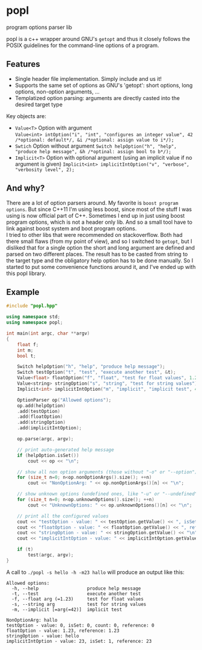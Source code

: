 # popl

program options parser lib

popl is a c++ wrapper around GNU's `getopt` and thus it closely follows the POSIX guidelines for the command-line options of a program.

## Features
* Single header file implementation. Simply include and us it!
* Supports the same set of options as GNU's 'getopt': short options, long options, non-option arguments, ...
* Templatized option parsing: arguments are directly casted into the desired target type

Key objects are:
* `Value<T>` Option with argument  
  `Value<int> intOption("i", "int", "configures an integer value", 42 /*optional: default*/, &i /*optional: assign value to i*/);`
* `Swtich` Option without argument
  `Switch helpOption("h", "help", "produce help message", &h /*optinal: assign bool to b*/);`
* `Implicit<T>` Option with optional argument (using an implicit value if no argument is given)
  `Implicit<int> implicitIntOption("v", "verbose", "verbosity level", 2);`

## And why?
There are a lot of option parsers around. My favorite is `boost program options`. But since C++11 I'm using less boost, since most of the stuff I was using is now official part of C++. Sometimes I end up in just using boost program options, which is not a header only lib. And so a small tool have to link against boost system and boot program options.  
I tried to other libs that were recommended on stackoverflow. Both had there small flaws (from my point of view), and so I switched to `getopt`, but I disliked that for a single option the short and long argument are defined and parsed on two different places. The result has to be casted from string to the target type and the obligatory help option has to be done manually.
So I started to put some convenience functions around it, and I've ended up with this popl library.

## Example
```C++
#include "popl.hpp"

using namespace std;
using namespace popl;

int main(int argc, char **argv)
{
	float f;
	int m;
	bool t;

	Switch helpOption("h", "help", "produce help message");
	Switch testOption("t", "test", "execute another test", &t);
	Value<float> floatOption("f", "float", "test for float values", 1.23, &f);
	Value<string> stringOption("s", "string", "test for string values");
	Implicit<int> implicitIntOption("m", "implicit", "implicit test", 42, &m);

	OptionParser op("Allowed options");
	op.add(helpOption)
	.add(testOption)
	.add(floatOption)
	.add(stringOption)
	.add(implicitIntOption);

	op.parse(argc, argv);

	// print auto-generated help message
	if (helpOption.isSet())
		cout << op << "\n";

	// show all non option arguments (those without "-o" or "--option")
	for (size_t n=0; n<op.nonOptionArgs().size(); ++n)
		cout << "NonOptionArg: " << op.nonOptionArgs()[n] << "\n";

	// show unknown options (undefined ones, like "-u" or "--undefined")
	for (size_t n=0; n<op.unknownOptions().size(); ++n)
		cout << "UnknownOptions: " << op.unknownOptions()[n] << "\n";

	// print all the configured values
	cout << "testOption - value: " << testOption.getValue() << ", isSet: " << testOption.isSet() << ", count: " << testOption.count() << ", reference: " << t << "\n";
	cout << "floatOption - value: " << floatOption.getValue() << ", reference: " << f << "\n";
	cout << "stringOption - value: " << stringOption.getValue() << "\n";
	cout << "implicitIntOption - value: " << implicitIntOption.getValue() << ", isSet: " << implicitIntOption.isSet() << ", reference: " << m << "\n";

	if (t)
		test(argc, argv);
}
```

A call to `./popl -s hello -h -m23 hallo` will produce an output like this:

```
Allowed options:
  -h, --help                  produce help message
  -t, --test                  execute another test
  -f, --float arg (=1.23)     test for float values
  -s, --string arg            test for string values
  -m, --implicit [=arg(=42)]  implicit test

NonOptionArg: hallo
testOption - value: 0, isSet: 0, count: 0, reference: 0
floatOption - value: 1.23, reference: 1.23
stringOption - value: hello
implicitIntOption - value: 23, isSet: 1, reference: 23
```
